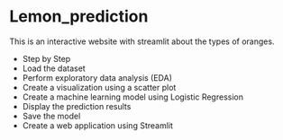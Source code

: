 # Lemon_prediction
This is an interactive website with streamlit about the types of oranges.
- Step by Step
- Load the dataset
- Perform exploratory data analysis (EDA)
- Create a visualization using a scatter plot
- Create a machine learning model using Logistic Regression
- Display the prediction results
- Save the model
- Create a web application using Streamlit
